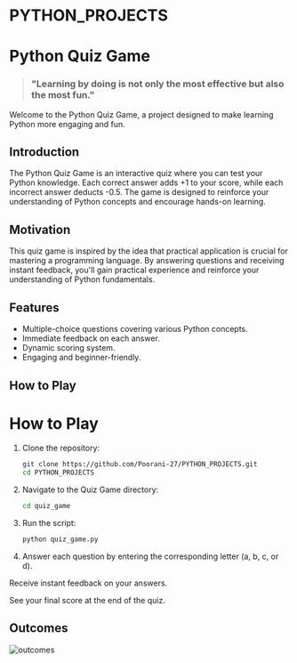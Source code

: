 ﻿# PYTHON_PROJECTS
# Python Quiz Game

>### "Learning by doing is not only the most effective but also the most fun."


Welcome to the Python Quiz Game, a project designed to make learning Python more engaging and fun.

## Introduction

The Python Quiz Game is an interactive quiz where you can test your Python knowledge. Each correct answer adds +1 to your score, while each incorrect answer deducts -0.5. The game is designed to reinforce your understanding of Python concepts and encourage hands-on learning.

## Motivation


This quiz game is inspired by the idea that practical application is crucial for mastering a programming language. By answering questions and receiving instant feedback, you'll gain practical experience and reinforce your understanding of Python fundamentals.

## Features

- Multiple-choice questions covering various Python concepts.
- Immediate feedback on each answer.
- Dynamic scoring system.
- Engaging and beginner-friendly.

## How to Play
# How to Play

1. Clone the repository:

   ```bash
   git clone https://github.com/Poorani-27/PYTHON_PROJECTS.git
   cd PYTHON_PROJECTS

2. Navigate to the Quiz Game directory:
   ```bash
   cd quiz_game

3. Run the script:
   ```bash
   python quiz_game.py

4. Answer each question by entering the corresponding letter (a, b, c, or d).

Receive instant feedback on your answers.

See your final score at the end of the quiz.

## Outcomes 

![outcomes](./IMG.png)
